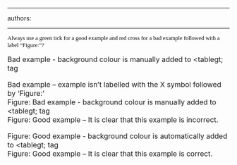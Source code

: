 

---
authors:

---




<span class='intro'> 
  <p style="margin&#58;0cm 0cm 0pt;">
    <span style="color&#58;black;">
      <font size="2">
        <font face="Verdana">Always use a green tick for a good example and red cross for a bad example followed with a label “Figure&#58;”?</font> </font>
    </span>
  </p>
 </span>


  <font class="ms-rteCustom-GreyBox" size="+0">Bad example - background colour is manually added to &lt;tablegt; tag<br>
</font>
  <br>
<font class="ms-rteCustom-FigureBad" size="+0">Bad example – example isn’t labelled with the X symbol followed by ‘Figure&#58;’</font>&#160;<br>
<font class="ms-rteCustom-GreyBox" size="+0"><font class="ms-rteCustom-FigureBad" size="+0">Figure&#58; Bad example - background colour is manually added to &lt;tablegt; tag</font></font><br>
<font class="ms-rteCustom-FigureGood" size="+0">Figure&#58; Good example – It is clear that this example is incorrect.<br>
</font>&#160;<br>
<font class="ms-rteCustom-GreyBox" size="+0"><font class="ms-rteCustom-FigureGood" size="+0">Figure&#58; Good example - background colour is automatically added to &lt;tablegt; tag</font></font><br>
<font class="ms-rteCustom-FigureGood" size="+0">Figure&#58; Good example – It is clear that this example is correct.</font>



